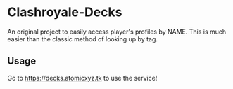 # Clashroyale-Decks
An original project to easily access player's profiles by NAME. This is much easier than the classic method of looking up by tag.

## Usage
Go to https://decks.atomicxyz.tk to use the service!
